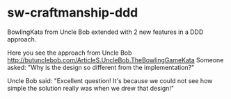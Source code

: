 # sw-craftmanship-ddd
BowlingKata from Uncle Bob extended with 2 new features in a DDD approach.

Here you see the approach from Uncle Bob
http://butunclebob.com/ArticleS.UncleBob.TheBowlingGameKata
Someone asked: 
  "Why is the design so different from the implementation?"

Uncle Bob said:
  "Excellent question! It's because we could not see how simple the solution really was when we drew that design!"
  
